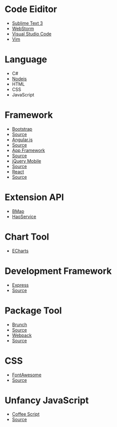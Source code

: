 # Code Eiditor
* [Sublime Text 3](http://www.sublimetext.com/3)  
* [WebStorm](http://www.jetbrains.com/webstorm/)  
* [Visual Studio Code](https://www.visualstudio.com/)  
* [Vim](http://www.vim.org/)  

# Language
* C#
* [Nodejs](https://nodejs.org/en/)  
* HTML
* CSS
* JavaScript

# Framework
* [Bootstrap](http://getbootstrap.com/)
 * [Source](https://github.com/twbs/bootstrap)
* [Angular.js](http://angularjs.org/)
 * [Source](https://github.com/angular/angular.js)
* [App Framework](http://app-framework-software.intel.com/)
 * [Source](https://github.com/01org/appframework)
* [jQuery Mobile](http://jquerymobile.com/)
 * [Source](https://github.com/jquery/jquery-mobile)
* [React](https://facebook.github.io/react/)
 * [Source](https://github.com/facebook/react)

# Extension API
* [BMap](http://developer.baidu.com/map/)
* [HaoService](http://www.haoservice.com/)

# Chart Tool
* [ECharts](http://echarts.baidu.com/)

# Development Framework
* [Express](http://expressjs.com/)
 * [Source](https://github.com/strongloop/express)

# Package Tool
* [Brunch](http://brunch.io/)
 * [Source](https://github.com/brunch/brunch)
* [Webpack](https://webpack.github.io/)
 * [Source](https://github.com/webpack/webpack)

# CSS
* [FontAwesome](http://www.fontawesome.io)
 * [Source](https://github.com/FortAwesome/Font-Awesome)

# Unfancy JavaScript
* [Coffee Script](http://coffeescript.org/)
 * [Source](https://github.com/jashkenas/coffeescript) 
